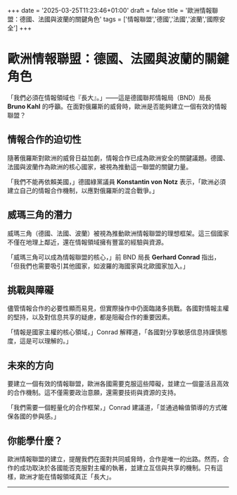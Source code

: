 +++
date = '2025-03-25T11:23:46+01:00'
draft = false
title = '歐洲情報聯盟：德國、法國與波蘭的關鍵角色'
tags = ['情報聯盟','德國','法國','波蘭','國際安全']
+++


# 歐洲情報聯盟：德國、法國與波蘭的關鍵角色

「我們必須在情報領域也『長大』。」——這是德國聯邦情報局（BND）局長 **Bruno Kahl** 的呼籲。在面對俄羅斯的威脅時，歐洲是否能夠建立一個有效的情報聯盟？

## 情報合作的迫切性

隨著俄羅斯對歐洲的威脅日益加劇，情報合作已成為歐洲安全的關鍵議題。德國、法國與波蘭作為歐洲的核心國家，被視為推動這一聯盟的關鍵力量。

「我們不能再依賴美國，」德國綠黨議員 **Konstantin von Notz** 表示，「歐洲必須建立自己的情報合作機制，以應對俄羅斯的混合戰爭。」

## 威瑪三角的潛力

威瑪三角（德國、法國、波蘭）被視為推動歐洲情報聯盟的理想框架。這三個國家不僅在地理上鄰近，還在情報領域擁有豐富的經驗與資源。

「威瑪三角可以成為情報聯盟的核心，」前 BND 局長 **Gerhard Conrad** 指出，「但我們也需要吸引其他國家，如波羅的海國家與北歐國家加入。」

## 挑戰與障礙

儘管情報合作的必要性顯而易見，但實際操作中仍面臨諸多挑戰。各國對情報主權的堅持，以及對信息共享的疑慮，都是阻礙合作的重要因素。

「情報是國家主權的核心領域，」Conrad 解釋道，「各國對分享敏感信息持謹慎態度，這是可以理解的。」

## 未來的方向

要建立一個有效的情報聯盟，歐洲各國需要克服這些障礙，並建立一個靈活且高效的合作機制。這不僅需要政治意願，還需要技術與資源的支持。

「我們需要一個輕量化的合作框架，」Conrad 建議道，「並通過輪值領導的方式確保各國的參與感。」

## 你能學什麼？

歐洲情報聯盟的建立，提醒我們在面對共同威脅時，合作是唯一的出路。然而，合作的成功取決於各國能否克服對主權的執著，並建立互信與共享的機制。只有這樣，歐洲才能在情報領域真正「長大」。

---

